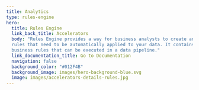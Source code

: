 ```yaml
---
title: Analytics
type: rules-engine
hero:
  title: Rules Engine
  link_back_title: Accelerators
  body: "Rules Engine provides a way for business analysts to create and manage a knowledge base of data transformation 
  rules that need to be automatically applied to your data. It contains an intuitive UI for business analysts to set up 
  business rules that can be executed in a data pipeline."
  link_documentation_title: Go to Documentation
  navigation: false
  background_color: "#012F4B"
  background_image: images/hero-background-blue.svg
  image: images/accelerators-details-rules.jpg
---
```

